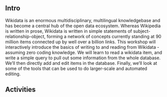 ## Intro
Wikidata is an enormous multidisciplinary, multilingual knowledgebase and has become a central hub of the open data ecosystem. Whereas Wikipedia is written in prose, Wikidata is written in simple statements of subject-relationship-object, forming a network of concepts currently standing at 90 million items connected up by well over a billion links. 
This workshop will interactively introduce the basics of writing to and reading from Wikidata - assuming zero coding knowledge. We will learn to read a wikidata item, and write a simple query to pull out some information from the whole database. We’ll then directly add and edit items in the database. Finally, we’ll look at some of the tools that can be used to do larger-scale and automated editing.

## Activities
